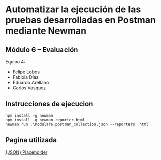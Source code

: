 # Automatizar la ejecución de las pruebas desarrolladas en Postman mediante Newman
## Módulo 6 – Evaluación

Equipo 4:
- Felipe Lobos
- Fabiola Díaz 
- Eduardo Arellano
- Carlos Vasquez

## Instrucciones de ejecucion
````console
npm install -g newman
npm install -g newman-reporter-html
newman run .\Modular6.postman_collection.json --reporters  html
````
## Pagína utilizada
[{JSON} Placeholder](https://jsonplaceholder.typicode.com/)